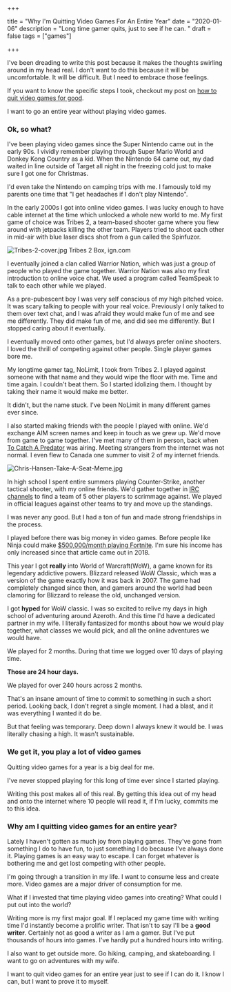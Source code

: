 +++

title = "Why I'm Quitting Video Games For An Entire Year"
date = "2020-01-06"
description = "Long time gamer quits, just to see if he can. "
draft = false
tags = ["games"]

+++

I've been dreading to write this post because it makes the thoughts swirling around in my head real. I don't want to do this because it will be uncomfortable. It will be difficult. But I need to embrace those feelings. 

If you want to know the specific steps I took, checkout my post on [how to quit video games for good](https://nicklafferty.com/blog/how-to-quit-playing-video-games-for-good/).

I want to go an entire year without playing video games.

### Ok, so what?

I've been playing video games since the Super Nintendo came out in the early 90s. I vividly remember playing through Super Mario World and Donkey Kong Country as a kid. When the Nintendo 64 came out, my dad waited in line outside of Target all night in the freezing cold just to make sure I got one for Christmas. 

I'd even take the Nintendo on camping trips with me. I famously told my parents one time that "I get headaches if I don't play Nintendo".

In the early 2000s I got into online video games. I was lucky enough to have cable internet at the time which unlocked a whole new world to me. My first game of choice was Tribes 2, a team-based shooter game where you flew around with jetpacks killing the other team. Players tried to shoot each other in mid-air with blue laser discs shot from a gun called the Spinfuzor.

![Tribes-2-cover.jpg](https://i.postimg.cc/jjRNn8bL/Tribes-2-cover.jpg)
Tribes 2 Box, ign.com

I eventually joined a clan called Warrior Nation, which was just a group of people who played the game together. Warrior Nation was also my first introduction to online voice chat. We used a program called TeamSpeak to talk to each other while we played.

As a pre-pubescent boy I was very self conscious of my high pitched voice. It was scary talking to people with your real voice. Previously I only talked to them over text chat, and I was afraid they would make fun of me and see me differently. They did make fun of me, and did see me differently. But I stopped caring about it eventually. 

I eventually moved onto other games, but I'd always prefer online shooters. I loved the thrill of competing against other people. Single player games bore me. 

My longtime gamer tag, NoLimit, I took from Tribes 2. I played against someone with that name and they would wipe the floor with me. Time and time again. I couldn't beat them. So I started idolizing them. I thought by taking their name it would make me better.

It didn't, but the name stuck. I've been NoLimit in many different games ever since. 

I also started making friends with the people I played with online. We'd exchange AIM screen names and keep in touch as we grew up. We'd move from game to game together. I've met many of them in person, back when [To Catch A Predator](https://en.wikipedia.org/wiki/To_Catch_a_Predator) was airing. Meeting strangers from the internet was not normal. I even flew to Canada one summer to visit 2 of my internet friends. 

![Chris-Hansen-Take-A-Seat-Meme.jpg](https://i.postimg.cc/ncQqyj2c/Chris-Hansen-Take-A-Seat-Meme.jpg)

In high school I spent entire summers playing Counter-Strike, another tactical shooter, with my online friends. We'd gather together in [IRC channels](https://en.wikipedia.org/wiki/Internet_Relay_Chat) to find a team of 5 other players to scrimmage against. We played in official leagues against other teams to try and move up the standings. 

I was never any good. But I had a ton of fun and made strong friendships in the process.

I played before there was big money in video games. Before people like Ninja could make [$500,000/month playing Fortnite](https://www.businessinsider.com/ninja-tyler-blevins-twitch-subscribers-fortnite-drake-youtube-2018-3). I'm sure his income has only increased since that article came out in 2018. 

This year I got **really** into World of Warcraft(WoW), a game known for its legendary addictive powers. Blizzard released WoW Classic, which was a version of the game exactly how it was back in 2007. The game had completely changed since then, and gamers around the world had been clamoring for Blizzard to release the old, unchanged version.

I got **hyped** for WoW classic. I was so excited to relive my days in high school of adventuring around Azeroth. And this time I'd have a dedicated partner in my wife. I literally fantasized for months about how we would play together, what classes we would pick, and all the online adventures we would have.

We played for 2 months. During that time we logged over 10 days of playing time. 

**Those are 24 hour days.**

We played for over 240 hours across 2 months.

That's an insane amount of time to commit to something in such a short period. Looking back, I don't regret a single moment. I had a blast, and it was everything I wanted it do be. 

But that feeling was temporary. Deep down I always knew it would be. I was literally chasing a high. It wasn't sustainable. 

### We get it, you play a lot of video games

Quitting video games for a year is a big deal for me.

I've never stopped playing for this long of time ever since I started playing.

Writing this post makes all of this real. By getting this idea out of my head and onto the internet where 10 people will read it, if I'm lucky, commits me to this idea. 

### Why am I quitting video games for an entire year?

Lately I haven't gotten as much joy from playing games. They've gone from something I do to have fun, to just something I do because I've always done it. Playing games is an easy way to escape. I can forget whatever is bothering me and get lost competing with other people. 

I'm going through a transition in my life. I want to consume less and create more. Video games are a major driver of consumption for me.

What if I invested that time playing video games into creating? What could I put out into the world?

Writing more is my first major goal. If I replaced my game time with writing time I'd instantly become a prolific writer. That isn't to say I'll be a **good writer**. Certainly not as good a writer as I am a gamer. But I've put thousands of hours into games. I've hardly put a hundred hours into writing.

I also want to get outside more. Go hiking, camping, and skateboarding. I want to go on adventures with my wife. 

I want to quit video games for an entire year just to see if I can do it. I know I can, but I want to prove it to myself.